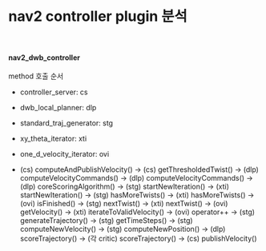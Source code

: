 # nav2 controller plugin 분석

<br>

#### nav2_dwb_controller

method 호출 순서
- controller_server: cs
- dwb_local_planner: dlp
- standard_traj_generator: stg
- xy_theta_iterator: xti
- one_d_velocity_iterator: ovi

- (cs) computeAndPublishVelocity() -> (cs) getThresholdedTwist() -> (dlp) computeVelocityCommands() -> (dlp) computeVelocityCommands() -> (dlp) coreScoringAlgorithm() -> (stg) startNewIteration() -> (xti) startNewIteration() -> (stg) hasMoreTwists() -> (xti) hasMoreTwists() -> (ovi) isFinished() -> (stg) nextTwist() -> (xti) nextTwist() -> (ovi) getVelocity() -> (xti) iterateToValidVelocity() -> (ovi) operator++ -> (stg) generateTrajectory() -> (stg) getTimeSteps() -> (stg) computeNewVelocity() -> (stg) computeNewPosition() -> (dlp) scoreTrajectory() -> (각 critic) scoreTrajectory() -> (cs) publishVelocity()

